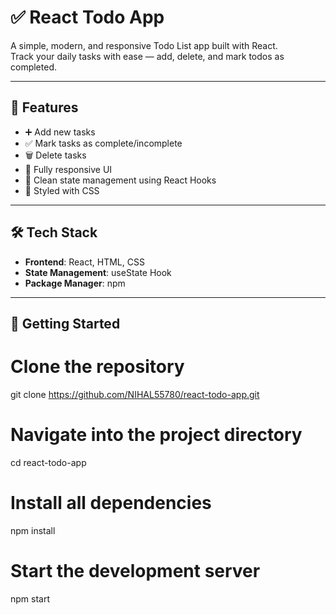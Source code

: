 # ✅ React Todo App

A simple, modern, and responsive Todo List app built with React.  
Track your daily tasks with ease — add, delete, and mark todos as completed.

---

## 🚀 Features

- ➕ Add new tasks
- ✅ Mark tasks as complete/incomplete
- 🗑️ Delete tasks
- 📱 Fully responsive UI
- 🧠 Clean state management using React Hooks
- 🎨 Styled with CSS

---

## 🛠️ Tech Stack

- **Frontend**: React, HTML, CSS
- **State Management**: useState Hook
- **Package Manager**: npm

---

## 🧪 Getting Started

# Clone the repository
git clone https://github.com/NIHAL55780/react-todo-app.git

# Navigate into the project directory
cd react-todo-app

# Install all dependencies
npm install

# Start the development server
npm start


